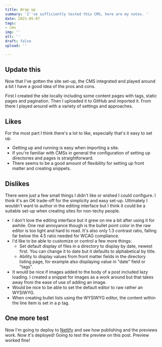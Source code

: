 ```yaml
---
title: Wrap up
summary: 'I''ve sufficiently tested this CMS, here are my notes. '
date: 2021-05-07
tags:
- cms
img: ''
alt: ''
draft: false
upload: ''

---
```


## Update this

Now that I've gotten the site set-up, the CMS integrated and played around a bit I have a good idea of the pros and cons.

First I created the site locally including some content pages with tags, static pages and pagination. Then I uploaded it to GitHub and imported it. From there I played around with a variety of settings and approaches.

## Likes

For the most part I think there's a lot to like, especially that's it easy to set up.

* Getting up and running is easy when importing a site.
* If you're familiar with CMSs in general the configuration of setting up directories and pages is straightforward.
* There seems to be a good amount of flexibility for setting up front matter and creating snippets.

## Dislikes

There were just a few small things I didn't like or wished I could configure. I think it's an OK trade-off for the simplicity and easy set-up. Ultimately I wouldn't want to author in the editing interface but I think it could be a suitable set-up when creating sites for non-techy people.

* I don't love the editing interface but it grew on me a bit after using it for awhile. One real annoyance though is the bullet point color in the raw editor is too light and hard to read. It's also only 1.3 contrast ratio, falling far below the 4.5 ratio needed for WCAG compliance.
* I'd like to be able to customize or control a few more things:
  * Set default display of files in a directory to display by date, newest first. You can change it to date but it defaults to alphabetical by title.
  * Ability to display values from front matter fields in the directory listing page, for example also displaying value in "date" field or "tags".
* It would be nice if images added to the body of a post included lazy loading. I created a snippet for images as a work around but that takes away from the ease of use of adding an image.
* Would be nice to be able to set the default editor to raw rather an WYSIWYG.
* When creating bullet lists using the WYSIWYG editor, the content within the line item is set in a p tag.

## One more test

Now I'm going to deploy to [Netlify](https://netlify.com) and see how publishing and the previews work. Now it's deployed! Going to test the preview on this post. Preview worked fine!